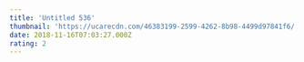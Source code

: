 ```yaml
---
title: 'Untitled 536'
thumbnail: 'https://ucarecdn.com/46383199-2599-4262-8b98-4499d97841f6/'
date: 2018-11-16T07:03:27.000Z
rating: 2
---
```

